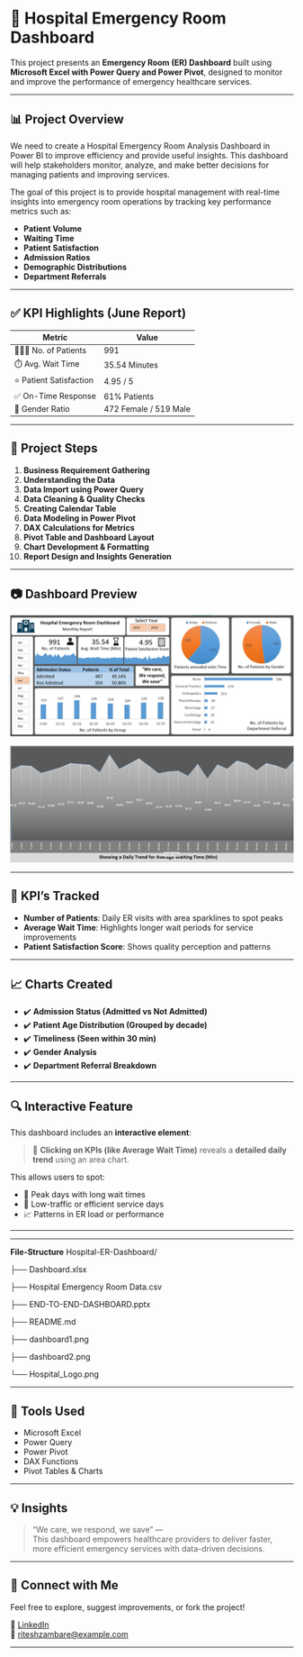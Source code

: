 # 🏥 Hospital Emergency Room Dashboard

This project presents an **Emergency Room (ER) Dashboard** built using **Microsoft Excel with Power Query and Power Pivot**, designed to monitor and improve the performance of emergency healthcare services.

---

## 📊 Project Overview
We need to create a Hospital Emergency Room Analysis Dashboard in Power BI to improve efficiency and provide useful insights. This dashboard will help stakeholders monitor, analyze, and make better decisions for managing patients and improving services.

The goal of this project is to provide hospital management with real-time insights into emergency room operations by tracking key performance metrics such as:

- **Patient Volume**
- **Waiting Time**
- **Patient Satisfaction**
- **Admission Ratios**
- **Demographic Distributions**
- **Department Referrals**

---

## ✅ KPI Highlights (June Report)

| Metric                    | Value         |
|--------------------------|---------------|
| 🧑‍🤝‍🧑 No. of Patients      | 991           |
| ⏱️ Avg. Wait Time         | 35.54 Minutes |
| ⭐ Patient Satisfaction   | 4.95 / 5      |
| ✅ On-Time Response       | 61% Patients  |
| 🧍 Gender Ratio           | 472 Female / 519 Male |

---

## 🔄 Project Steps

1. **Business Requirement Gathering**
2. **Understanding the Data**
3. **Data Import using Power Query**
4. **Data Cleaning & Quality Checks**
5. **Creating Calendar Table**
6. **Data Modeling in Power Pivot**
7. **DAX Calculations for Metrics**
8. **Pivot Table and Dashboard Layout**
9. **Chart Development & Formatting**
10. **Report Design and Insights Generation**

---

## 📷 Dashboard Preview

![Dashboard Preview](dashboard1.jpeg)

![Dashboard Preview](dashboard2.jpeg)

---

## 📌 KPI’s Tracked

- **Number of Patients**: Daily ER visits with area sparklines to spot peaks
- **Average Wait Time**: Highlights longer wait periods for service improvements
- **Patient Satisfaction Score**: Shows quality perception and patterns


---

## 📈 Charts Created

- ✔️ **Admission Status (Admitted vs Not Admitted)**
- ✔️ **Patient Age Distribution (Grouped by decade)**
- ✔️ **Timeliness (Seen within 30 min)**
- ✔️ **Gender Analysis**
- ✔️ **Department Referral Breakdown**


---

## 🔍 Interactive Feature

This dashboard includes an **interactive element**:

> 📌 **Clicking on KPIs (like Average Wait Time)** reveals a **detailed daily trend** using an area chart.

This allows users to spot:
- 🔺 Peak days with long wait times
- 🔻 Low-traffic or efficient service days
- 📈 Patterns in ER load or performance

---

---
**File-Structure**
Hospital-ER-Dashboard/

├── Dashboard.xlsx

├── Hospital Emergency Room Data.csv

├── END-TO-END-DASHBOARD.pptx

├── README.md

├── dashboard1.png

├── dashboard2.png

└── Hospital_Logo.png

---

## 🧰 Tools Used

- Microsoft Excel
- Power Query
- Power Pivot
- DAX Functions
- Pivot Tables & Charts

---

## 💡 Insights

> “We care, we respond, we save” —  
This dashboard empowers healthcare providers to deliver faster, more efficient emergency services with data-driven decisions.

---

## 📎 Connect with Me

Feel free to explore, suggest improvements, or fork the project!

🔗 [LinkedIn](https://www.linkedin.com/in/ritesh-zambare-0265032b0/)  
📧 riteshzambare@example.com

---
